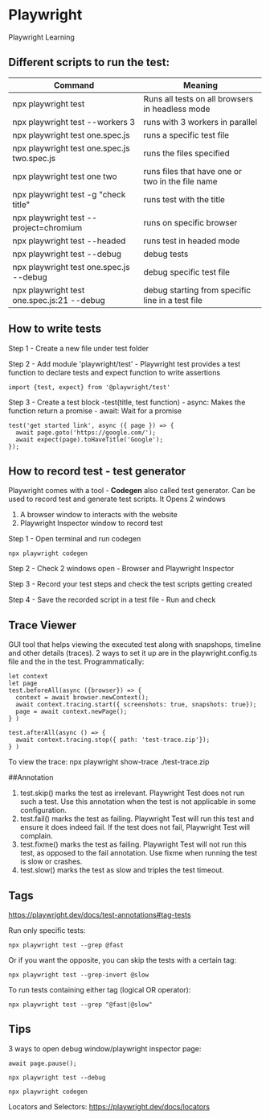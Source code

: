 # Playwright

Playwright Learning

## Different scripts to run the test:

| Command                                     | Meaning                                          |
| ------------------------------------------- | ------------------------------------------------ |
| npx playwright test                         | Runs all tests on all browsers in headless mode  |
| npx playwright test --workers 3             | runs with 3 workers in parallel                  |
| npx playwright test one.spec.js             | runs a specific test file                        |
| npx playwright test one.spec.js two.spec.js | runs the files specified                         |
| npx playwright test one two                 | runs files that have one or two in the file name |
| npx playwright test -g "check title"        | runs test with the title                         |
| npx playwright test --project=chromium      | runs on specific browser                         |
| npx playwright test --headed                | runs test in headed mode                         |
| npx playwright test --debug                 | debug tests                                      |
| npx playwright test one.spec.js --debug     | debug specific test file                         |
| npx playwright test one.spec.js:21 --debug  | debug starting from specific line in a test file |

## How to write tests

Step 1 - Create a new file under test folder

Step 2 - Add module 'playwright/test' - Playwright test provides a test function to declare tests and expect function to write assertions

```
import {test, expect} from '@playwright/test'
```

Step 3 - Create a test block -test(title, test function) - async: Makes the function return a promise - await: Wait for a promise

```
test('get started link', async ({ page }) => {
  await page.goto('https://google.com/');
  await expect(page).toHaveTitle('Google');
});
```

## How to record test - test generator

Playwright comes with a tool - **Codegen** also called test generator.
Can be used to record test and generate test scripts.
It Opens 2 windows

1. A browser window to interacts with the website
2. Playwright Inspector window to record test

Step 1 - Open terminal and run codegen

```
npx playwright codegen
```

Step 2 - Check 2 windows open - Browser and Playwright Inspector

Step 3 - Record your test steps and check the test scripts getting created

Step 4 - Save the recorded script in a test file - Run and check

## Trace Viewer

GUI tool that helps viewing the executed test along with snapshops, timeline and other details (traces).
2 ways to set it up are in the playwright.config.ts file and the in the test.
Programmatically:

```
let context
let page
test.beforeAll(async ({browser}) => {
  context = await browser.newContext();
  await context.tracing.start({ screenshots: true, snapshots: true});
  page = await context.newPage();
} )

test.afterAll(async () => {
  await context.tracing.stop({ path: 'test-trace.zip'});
} )
```

To view the trace: npx playwright show-trace ./test-trace.zip

##Annotation
1. test.skip() marks the test as irrelevant. Playwright Test does not run such a test. Use this annotation when the test is not applicable in some configuration.
2. test.fail() marks the test as failing. Playwright Test will run this test and ensure it does indeed fail. If the test does not fail, Playwright Test will complain.
3. test.fixme() marks the test as failing. Playwright Test will not run this test, as opposed to the fail annotation. Use fixme when running the test is slow or crashes.
4. test.slow() marks the test as slow and triples the test timeout.

## Tags
https://playwright.dev/docs/test-annotations#tag-tests

Run only specific tests:
```
npx playwright test --grep @fast
```
Or if you want the opposite, you can skip the tests with a certain tag:
```
npx playwright test --grep-invert @slow
```
To run tests containing either tag (logical OR operator):
```
npx playwright test --grep "@fast|@slow"
```
## Tips

3 ways to open debug window/playwright inspector page:

```
await page.pause();
```

```
npx playwright test --debug
```

```
npx playwright codegen
```

Locators and Selectors:
https://playwright.dev/docs/locators
